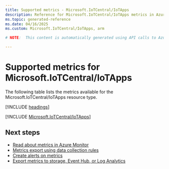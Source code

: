 ```yaml
---
title: Supported metrics - Microsoft.IoTCentral/IoTApps
description: Reference for Microsoft.IoTCentral/IoTApps metrics in Azure Monitor.
ms.topic: generated-reference
ms.date: 04/16/2025
ms.custom: Microsoft.IoTCentral/IoTApps, arm

# NOTE:  This content is automatically generated using API calls to Azure. Any edits made on these files will be overwritten in the next run of the script. 

---
```


  
# Supported metrics for Microsoft.IoTCentral/IoTApps
  
The following table lists the metrics available for the Microsoft.IoTCentral/IoTApps resource type.  
  
  
[!INCLUDE [headings](~/reusable-content/ce-skilling/azure/includes/azure-monitor/reference/metrics/metrics-headings.md)]  
  
 

[!INCLUDE [Microsoft.IoTCentral/IoTApps](~/reusable-content/ce-skilling/azure/includes/azure-monitor/reference/metrics/microsoft-iotcentral-iotapps-metrics-include.md)]  



## Next steps

- [Read about metrics in Azure Monitor](/azure/azure-monitor/data-platform)
- [Metrics export using data collection rules](/azure/azure-monitor/essentials/data-collection-metrics)
- [Create alerts on metrics](/azure/azure-monitor/alerts/alerts-overview)
- [Export metrics to storage, Event Hub, or Log Analytics](/azure/azure-monitor/essentials/platform-logs-overview)
